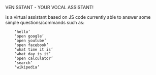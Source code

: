 VENISSTANT - YOUR VOCAL ASSISTANT!

is a virtual assistant based on JS code currently able to answer some simple questions/commands such as:
 
        ‘hello’
        ‘open google’
        ‘open youtube’
        ‘open facebook’
        ‘what time it is’
        ‘what day is it’
        ‘open calculator’
        ‘search’
        ‘wikipedia’
